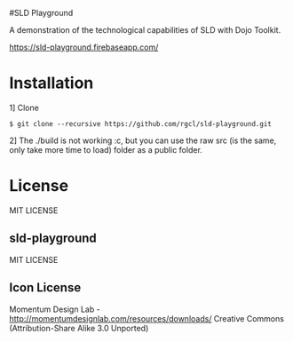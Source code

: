 #SLD Playground

A demonstration of the technological capabilities of SLD with Dojo Toolkit.

https://sld-playground.firebaseapp.com/

# Installation

1] Clone

`$ git clone --recursive https://github.com/rgcl/sld-playground.git`

2] The ./build is not working :c, but you can use the raw src (is the same, only take more time to load) folder
as a public folder.

# License
MIT LICENSE

## sld-playground
MIT LICENSE

## Icon License
Momentum Design Lab - http://momentumdesignlab.com/resources/downloads/
Creative Commons (Attribution-Share Alike 3.0 Unported)
